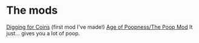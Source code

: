# The mods
[Digging for Coins](https://github.com/VukAnd/ForagerMods/tree/master/DiggingForCoins) (first mod I've made!)
[Age of Poopness/The Poop Mod](https://github.com/VukAnd/ForagerMods/tree/master/AgeOfPoopness) It just... gives you a lot of poop.
